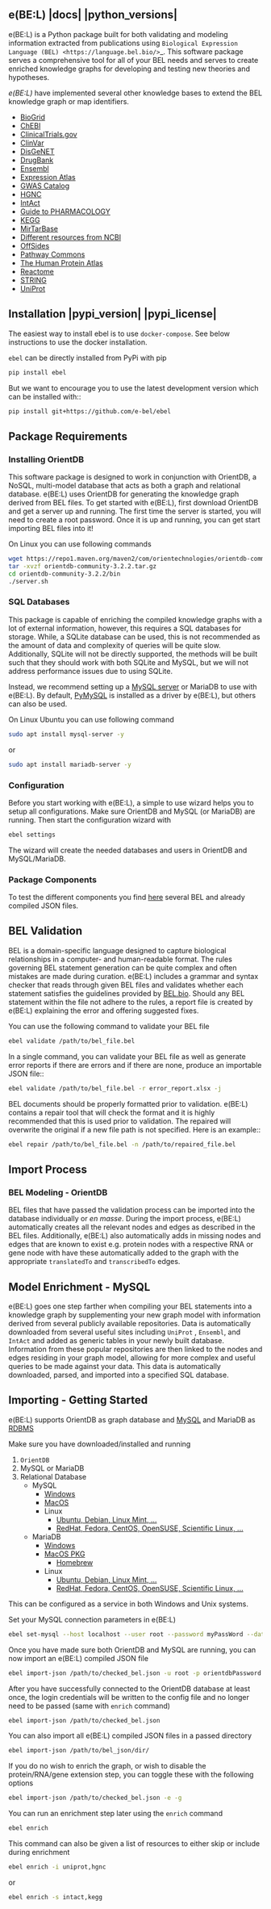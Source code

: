 ## e(BE:L) |docs| |python_versions|
e(BE:L) is a Python package built for both validating and modeling information extracted from publications using `Biological Expression Language (BEL) <https://language.bel.bio/>`_.
This software package serves a comprehensive tool for all of your BEL needs and serves to create enriched knowledge graphs
for developing and testing new theories and hypotheses.

*e(BE:L)* have implemented several other knowledge bases to extend the BEL knowledge graph or map identifiers.

* [BioGrid](https://thebiogrid.org/)
* [ChEBI](https://www.ebi.ac.uk/chebi/)
* [ClinicalTrials.gov](https://clinicaltrials.gov/)
* [ClinVar](https://www.ncbi.nlm.nih.gov/clinvar/)
* [DisGeNET](https://www.disgenet.org/)
* [DrugBank](https://go.drugbank.com/)
* [Ensembl]()
* [Expression Atlas](https://www.ebi.ac.uk/gxa/home)
* [GWAS Catalog](https://www.ebi.ac.uk/gxa/home)
* [HGNC](https://www.genenames.org/)
* [IntAct]()
* [Guide to PHARMACOLOGY](https://www.guidetopharmacology.org/)
* [KEGG](https://www.genome.jp/kegg/)
* [MirTarBase](https://mirtarbase.cuhk.edu.cn/~miRTarBase/miRTarBase_2022/php/index.php)
* [Different resources from NCBI](https://www.ncbi.nlm.nih.gov/)
* [OffSides](http://tatonettilab.org/offsides/)
* [Pathway Commons](https://www.pathwaycommons.org/)
* [The Human Protein Atlas](https://www.proteinatlas.org/)
* [Reactome](https://reactome.org/)
* [STRING](https://string-db.org/)
* [UniProt]()

## Installation |pypi_version| |pypi_license|

The easiest way to install ebel is to use `docker-compose`. See below instructions to use the docker installation.


`ebel` can be directly installed from PyPi with pip
```bash
pip install ebel
```

But we want to encourage you to use the latest development version which can be installed with::
```bash
pip install git+https://github.com/e-bel/ebel
```

## Package Requirements

### Installing OrientDB

This software package is designed to work in conjunction with OrientDB, a NoSQL, multi-model database
that acts as both a graph and relational database. e(BE:L) uses OrientDB for generating the knowledge graph derived from BEL files. To get
started with e(BE:L), first download OrientDB and get a server up and running.
The first time the server is started, you will need to create a root password. Once it is up and running, you can get
start importing BEL files into it!

On Linux you can use following commands
```bash
wget https://repo1.maven.org/maven2/com/orientechnologies/orientdb-community/3.2.2/orientdb-community-3.2.2.tar.gz
tar -xvzf orientdb-community-3.2.2.tar.gz
cd orientdb-community-3.2.2/bin
./server.sh
```

### SQL Databases

This package is capable of enriching the compiled knowledge graphs with a lot of external information, however, this requires
a SQL databases for storage. While, a SQLite database can be used, this is not recommended as the amount of data and
complexity of queries will be quite slow. Additionally, SQLite will not be directly supported, the methods will be built
such that they should work with both SQLite and MySQL, but we will not address performance issues due to using SQLite.

Instead, we recommend setting up a [MySQL server](https://www.mysql.com/downloads/) or 
MariaDB to use with e(BE:L). By default, [PyMySQL](https://pypi.org/project/PyMySQL/)
is installed as a driver by e(BE:L), but others can also be used.

On Linux Ubuntu you can use following command
```bash
sudo apt install mysql-server -y
```
or
```bash
sudo apt install mariadb-server -y
```


### Configuration

Before you start working with e(BE:L), a simple to use wizard helps you to setup all configurations. Make sure OrientDB 
and MySQL (or MariaDB) are running. Then start the configuration wizard with

```bash
ebel settings
```

The wizard will create the needed databases and users in OrientDB and MySQL/MariaDB.

### Package Components

To test the different components you find [here](https://github.com/e-bel/covid19_knowledge_graph/) several BEL and 
already compiled JSON files.

## BEL Validation

BEL is a domain-specific language designed to capture biological relationships in a computer- and human-readable format.
The rules governing BEL statement generation can be quite complex and often mistakes are made during curation.
e(BE:L) includes a grammar and syntax checker that reads through given BEL files and validates whether each statement
satisfies the guidelines provided by [BEL.bio](https://language.bel.bio). Should any BEL statement within the file
not adhere to the rules, a report file is created by e(BE:L) explaining the error and offering suggested fixes.

You can use the following command to validate your BEL file

```bash
ebel validate /path/to/bel_file.bel
```

In a single command, you can validate your BEL file as well as generate error reports if there are errors and if there
are none, produce an importable JSON file::

```bash
ebel validate /path/to/bel_file.bel -r error_report.xlsx -j
```

BEL documents should be properly formatted prior to validation. e(BE:L) contains a repair tool that will check the format
and it is highly recommended that this is used prior to validation. The repaired will overwrite the original if a new file
path is not specified. Here is an example::

```bash
ebel repair /path/to/bel_file.bel -n /path/to/repaired_file.bel
```

## Import Process

### BEL Modeling - OrientDB

BEL files that have passed the validation process can be imported into the
database individually or *en masse*. During the import process, e(BE:L) automatically creates all the relevant nodes and edges
as described in the BEL files. Additionally, e(BE:L) also automatically adds in missing nodes and edges that are known to exist
e.g. protein nodes with a respective RNA or gene node with have these automatically added to the graph with the appropriate `translatedTo` and
`transcribedTo` edges.


Model Enrichment - MySQL
------------------------

e(BE:L) goes one step farther when compiling your BEL statements into a knowledge graph by supplementing your new graph model with information derived from several
publicly available repositories. Data is automatically downloaded from several useful sites including `UniProt` ,
`Ensembl`, and `IntAct` and added as generic tables in your newly built database.
Information from these popular repositories are then linked to the nodes and edges residing in your graph model, allowing for more complex and
useful queries to be made against your data. This data is automatically downloaded, parsed, and imported into a specified SQL database.

Importing - Getting Started
---------------------------

e(BE:L) supports OrientDB as graph database and [MySQL](https://www.mysql.com) and MariaDB as [RDBMS](https://en.wikipedia.org/wiki/Relational_database)

Make sure you have downloaded/installed and running

1. `OrientDB`
2. MySQL or MariaDB
3. Relational Database  
   * MySQL  
     - [Windows](https://dev.mysql.com/doc/refman/8.0/en/windows-installation.html>)  
     - [MacOS](https://dev.mysql.com/doc/refman/8.0/en/macos-installation.html>)  
     - Linux  
         * [Ubuntu, Debian, Linux Mint, ...](https://dev.mysql.com/doc/mysql-apt-repo-quick-guide/en/)  
         - [RedHat, Fedora, CentOS, OpenSUSE, Scientific Linux, ...](https://dev.mysql.com/doc/refman/8.0/en/linux-installation-yum-repo.html>)  
   * MariaDB
     - [Windows](https://mariadb.com/kb/en/installing-mariadb-msi-packages-on-windows/)  
     - [MacOS PKG](https://mariadb.com/kb/en/installing-mariadb-server-pkg-packages-on-macos/)
       - [Homebrew](https://mariadb.com/kb/en/installing-mariadb-on-macos-using-homebrew/)
     - Linux
         - [Ubuntu, Debian, Linux Mint, ...](https://mariadb.com/kb/en/yum/)
         - [RedHat, Fedora, CentOS, OpenSUSE, Scientific Linux, ...](https://mariadb.com/kb/en/installing-mariadb-deb-files/)

This can be configured as a service in both Windows and Unix systems.

Set your MySQL connection parameters in e(BE:L)

```bash
ebel set-mysql --host localhost --user root --password myPassWord --database ebel
```

Once you have made sure both OrientDB and MySQL are running, you can now import an e(BE:L) compiled JSON file

```bash
ebel import-json /path/to/checked_bel.json -u root -p orientdbPassword -d ebel -h localhost -p 2424
```

After you have successfully connected to the OrientDB database at least once, the login credentials will be written to the config file and no longer need to be passed (same with ``enrich`` command)

```bash
ebel import-json /path/to/checked_bel.json
```

You can also import all e(BE:L) compiled JSON files in a passed directory

```bash
ebel import-json /path/to/bel_json/dir/
```

If you do no wish to enrich the graph, or wish to disable the protein/RNA/gene extension step, you can toggle these with the following options

```bash
ebel import-json /path/to/checked_bel.json -e -g
```

You can run an enrichment step later using the ``enrich`` command

```bash
ebel enrich
```

This command can also be given a list of resources to either skip or include during enrichment

```bash
ebel enrich -i uniprot,hgnc
```

or

```bash
ebel enrich -s intact,kegg
```
